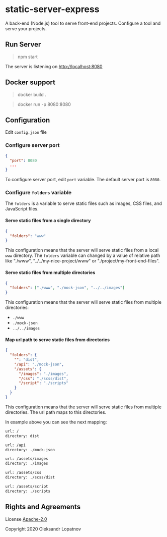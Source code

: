 # static-server-express

A back-end (Node.js) tool to serve front-end projects. Configure a tool and serve your projects.

## Run Server

> npm start

The server is listening on <http://localhost:8080>

## Docker support

> docker build .

> docker run -p 8080:8080 <id>

## Configuration

Edit `config.json` file

### Configure server port

```json
{
  "port": 8080
  ...
}
```

To configure server port, edit `port` variable. The default server port is `8080`.

### Configure `folders` variable

The `folders` is a variable to serve static files such as images, CSS files, and JavaScript files.

#### Serve static files from a single directory

```json
{
  "folders": "www"
}
```

This configuration means that the server will serve static files from a local `www` directory. The `folders` variable can changed by a value of relative path like "./www", "../../my-nice-project/www" or "./project/my-front-end-files".

#### Serve static files from multiple directories

```json
{
  "folders": ["./www", "./mock-json", "../../images"]
}
```

This configuration means that the server will serve static files from multiple directories:

- `./www`
- `./mock-json`
- `../../images`

#### Map url path to serve static files from directories

```json
{
  "folders": {
    "": "dist",
    "/api": "./mock-json",
    "/assets": {
      "/images": "./images",
      "/css": "./scss/dist",
      "/script": "./scripts"
    }
  }
}
```

This configuration means that the server will serve static files from multiple directories. The url path maps to this directories.

In example above you can see the next mapping:

```txt
url: /
directory: dist

url: /api
directory: ./mock-json

url: /assets/images
directory: ./images

url: /assets/css
directory: ./scss/dist

url: /assets/script
directory: ./scripts
```


## Rights and Agreements

License [Apache-2.0](https://github.com/lopatnov/static-server-express/blob/master/LICENSE)

Copyright 2020 Oleksandr Lopatnov
